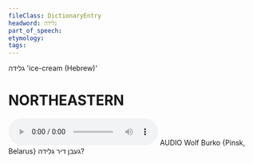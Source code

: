 ```yaml
---
fileClass: DictionaryEntry
headword: גלידה
part_of_speech: 
etymology: 
tags: 
---
```

גלידה
'ice-cream (Hebrew)'

NORTHEASTERN
==============

<audio controls src="https://ia801509.us.archive.org/26/items/WolfBurko/GebnDirGlida-WolfBurko.mp3"></audio>
AUDIO Wolf Burko {Pinsk, Belarus}
געבן דיר גלידה?